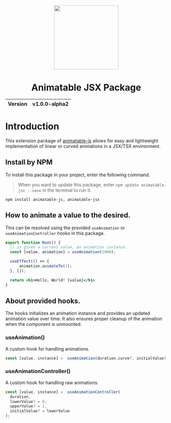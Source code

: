 <div align="center">
  <img width="200px" src="https://github.com/user-attachments/assets/ccc4a353-7903-4a49-a92d-26b6dfa1d200">
  <h1>Animatable JSX Package</h1>
  <table>
        <thead>
          <tr>
            <th>Version</th>
            <th>v1.0.0-alpha2</th>
          </tr>
        </tbody>
    </table>
</div>

# Introduction
This extension package of [animatable-js](https://github.com/animatable-js/animatable_js) allows for easy and lightweight implementation of linear or curved animations in a JSX/TSX environment.

## Install by NPM
To install this package in your project, enter the following command.

> When you want to update this package, enter `npm update animatable-jsx --save` in the terminal to run it.

```
npm install animatable-js, animatable-jsx
```

## How to animate a value to the desired.
This can be resolved using the provided `useAnimation` or `useAnimationController` hooks in this package.

```jsx
export function Root() {
  // is given a current value, an animation instance.
  const [value, animation] = useAnimation(1000);

  useEffect(() => {
      animation.animateTo(1);
  }, []);

  return <h1>Hello, World! {value}</h1>
}
```

## About provided hooks.
The hooks initializes an animation instance and provides an updated animation value over time. It also ensures proper cleanup of the animation when the component is unmounted.

### useAnimation()
A custom hook for handling animations.

```jsx
const [value, instance] =  useAnimation(duration,curve?, initialValue? = 0);
```

### useAnimationController()
A custom hook for handling raw animations.

```jsx
const [value, instance] =  useAnimationController(
  duration,
  lowerValue? = 0,
  upperValue? = 1,
  initialValue? = lowerValue
);
```